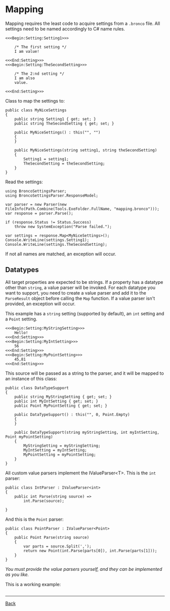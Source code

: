 # Mapping

Mapping requires the least code to acquire settings from a `.bronco` file.
All settings need to be named accordingly to C# name rules.


```
<<<Begin:Setting:Setting1>>>

    /* The first setting */
    I am value!

<<<End:Setting>>>
<<<Begin:Setting:TheSecondSetting>>>

    /* The 2:nd setting */
    I am also
    value.

<<<End:Setting>>>
```

Class to map the settings to:

```
public class MyNiceSettings
{
    public string Setting1 { get; set; }
    public string TheSecondSetting { get; set; }

    public MyNiceSettings() : this("", "")
    {
    }

    public MyNiceSettings(string setting1, string theSecondSetting)
    {
        Setting1 = setting1;
        TheSecondSetting = theSecondSetting;
    }
}
```

Read the settings:

```
using BroncoSettingsParser;
using BroncoSettingsParser.ResponseModel;

var parser = new Parser(new FileInfo(Path.Combine(Tools.ExeFolder.FullName, "mapping.bronco")));
var response = parser.Parse();

if (response.Status != Status.Success)
    throw new SystemException("Parse failed.");

var settings = response.Map<MyNiceSettings>();
Console.WriteLine(settings.Setting1);
Console.WriteLine(settings.TheSecondSetting);
```

If not all names are matched, an exception will occur.

## Datatypes

All target properties are expected to be strings.
If a property has a datatype other than `string`, a value parser will be invoked.
For each datatype you want to support,
you need to create a value parser and add it to the `ParseResult` object before calling the `Map` function.
If a value parser isn't provided, an exception will occur.

This example has a `string` setting (supported by default), an `int` setting and a `Point` setting.

```
<<<Begin:Setting:MyStringSetting>>>
    Hello!
<<<End:Setting>>>
<<<Begin:Setting:MyIntSetting>>>
    56
<<<End:Setting>>>
<<<Begin:Setting:MyPointSetting>>>
    45,81
<<<End:Setting>>>
```

This source will be passed as a string to the parser,
and it will be mapped to an instance of this class:

```
public class DataTypeSupport
{
    public string MyStringSetting { get; set; }
    public int MyIntSetting { get; set; }
    public Point MyPointSetting { get; set; }

    public DataTypeSupport() : this("", 0, Point.Empty)
    {
    }

    public DataTypeSupport(string myStringSetting, int myIntSetting, Point myPointSetting)
    {
        MyStringSetting = myStringSetting;
        MyIntSetting = myIntSetting;
        MyPointSetting = myPointSetting;
    }
}
```

All custom value parsers implement the IValueParser&lt;T&gt;. This is the `int` parser:

```
public class IntParser : IValueParser<int>
{
    public int Parse(string source) =>
        int.Parse(source);

}
```

And this is the `Point` parser:

```
public class PointParser : IValueParser<Point>
{
    public Point Parse(string source)
    {
        var parts = source.Split(',');
        return new Point(int.Parse(parts[0]), int.Parse(parts[1]));
    }
}
```

*You must provide the value parsers yourself, and they can be implemented as you like.*

This is a working example:

```

```

---

[Back](https://github.com/Anders-H/BroncoSettingsParser/blob/main/README.md)
